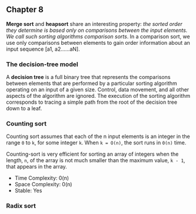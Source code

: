 ## Chapter 8

**Merge sort** and **heapsort** share an interesting property: _the sorted order they determine_
_is based only on comparisons between the input elements. We call such sorting_
_algorithms comparison sorts_. In a comparison sort, we use only comparisons between
elements to gain order information about an input sequence [a1, a2......aN].

### The decision-tree model

A **decision tree** is a full binary tree that represents the comparisons between elements
that are performed by a particular sorting algorithm operating on an input of a given
size. Control, data movement, and all other aspects of the algorithm are ignored.  The
execution of the sorting algorithm corresponds to tracing a simple path from the root of
the decision tree down to a leaf.

### Counting sort

Counting sort assumes that each of the n input elements is an integer in the range ```0``` to ```k```,
for some integer ```k```. When ```k = O(n)```, the sort runs in ```0(n)``` time.

Counting-sort is very efficient for sorting an array of integers when the length, ```n```,
of the array is not much smaller than the maximum value, ```k - 1```, that appears in the array.

- Time Complexity: 0(n)
- Space Complexity: 0(n)
- Stable: Yes

### Radix sort
